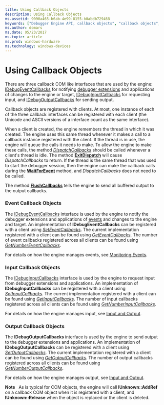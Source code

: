 ```yaml
---
title: Using Callback Objects
description: Using Callback Objects
ms.assetid: 9090a465-b6ab-4e99-8155-b0abdb729468
keywords: ["Debugger Engine API, callback objects", "callback objects", "callback objects, event callbacks", "event callbacks", "callback objects, input callbacks", "input callbacks", "callback objects, output callbacks", "output callbacks"]
ms.author: domars
ms.date: 05/23/2017
ms.topic: article
ms.prod: windows-hardware
ms.technology: windows-devices
---
```


# Using Callback Objects


There are three callback COM like interfaces that are used by the engine: [IDebugEventCallbacks](https://msdn.microsoft.com/library/windows/hardware/ff550550) for notifying [debugger extensions](debugger-extensions.md) and applications of changes to the engine or target, [IDebugInputCallbacks](https://msdn.microsoft.com/library/windows/hardware/ff550785) for requesting input, and [IDebugOutputCallbacks](https://msdn.microsoft.com/library/windows/hardware/ff550801) for sending output.

Callback objects are registered with clients. At most, one instance of each of the three callback interfaces can be registered with each client (the Unicode and ASCII versions of a interface count as the same interface).

When a client is created, the engine remembers the thread in which it was created. The engine uses this same thread whenever it makes a call to a callback instance registered with the client. If the thread is in use, the engine will queue the calls it needs to make. To allow the engine to make these calls, the method [*DispatchCallbacks*](https://msdn.microsoft.com/library/windows/hardware/ff541970) should be called whenever a client's thread is idle. The method [**ExitDispatch**](https://msdn.microsoft.com/library/windows/hardware/ff543265) will cause *DispatchCallbacks* to return. If the thread is the same thread that was used to start the debugger session, then the engine can make the callback calls during the [**WaitForEvent**](https://msdn.microsoft.com/library/windows/hardware/ff561229) method, and *DispatchCallbacks* does not need to be called.

The method [**FlushCallbacks**](https://msdn.microsoft.com/library/windows/hardware/ff545475) tells the engine to send all buffered output to the output callbacks.

### <span id="event_callbacks"></span><span id="EVENT_CALLBACKS"></span>Event Callback Objects

The [IDebugEventCallbacks](https://msdn.microsoft.com/library/windows/hardware/ff550550) interface is used by the engine to notify the debugger extensions and applications of [events](events.md#events) and changes to the engine and target. An implementation of **IDebugEventCallbacks** can be registered with a client using [*SetEventCallbacks*](https://msdn.microsoft.com/library/windows/hardware/ff556671). The current implementation registered with a client can be found using [*GetEventCallbacks*](https://msdn.microsoft.com/library/windows/hardware/ff546601). The number of event callbacks registered across all clients can be found using [*GetNumberEventCallbacks*](https://msdn.microsoft.com/library/windows/hardware/ff547896).

For details on how the engine manages events, see [Monitoring Events](monitoring-events.md).

### <span id="input_callbacks"></span><span id="INPUT_CALLBACKS"></span>Input Callback Objects

The [IDebugInputCallbacks](https://msdn.microsoft.com/library/windows/hardware/ff550785) interface is used by the engine to request input from debugger extensions and applications. An implementation of **IDebugInputCallbacks** can be registered with a client using [*SetInputCallbacks*](https://msdn.microsoft.com/library/windows/hardware/ff556721). The current implementation registered with a client can be found using [*GetInputCallbacks*](https://msdn.microsoft.com/library/windows/hardware/ff546892). The number of input callbacks registered across all clients can be found using [*GetNumberInputCallbacks*](https://msdn.microsoft.com/library/windows/hardware/ff547923).

For details on how the engine manages input, see [Input and Output](using-input-and-output.md).

### <span id="output_callbacks"></span><span id="OUTPUT_CALLBACKS"></span>Output Callback Objects

The **IDebugOutputCallbacks** interface is used by the engine to send output to the debugger extensions and applications. An implementation of **IDebugOutputCallbacks** can be registered with a client using [*SetOutputCallbacks*](https://msdn.microsoft.com/library/windows/hardware/ff556751). The current implementation registered with a client can be found using [*GetOutputCallbacks*](https://msdn.microsoft.com/library/windows/hardware/ff548071). The number of output callbacks registered across all clients can be found using [*GetNumberOutputCallbacks*](https://msdn.microsoft.com/library/windows/hardware/ff547931).

For details on how the engine manages output, see [Input and Output](using-input-and-output.md).

**Note**   As is typical for COM objects, the engine will call **IUnknown::AddRef** on a callback COM object when it is registered with a client, and **IUnknown::Release** when the object is replaced or the client is deleted.

 

 

 





